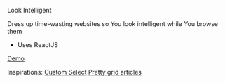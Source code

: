 Look Intelligent

Dress up time-wasting websites so You look intelligent while You browse them

- Uses ReactJS

[Demo](https://p-syche.github.io/look-intelligent/)


Inspirations:
[Custom Select](https://tympanus.net/Development/SelectInspiration/index2.html)
[Pretty grid articles](https://tympanus.net/Development/AnimatedGridLayout/)